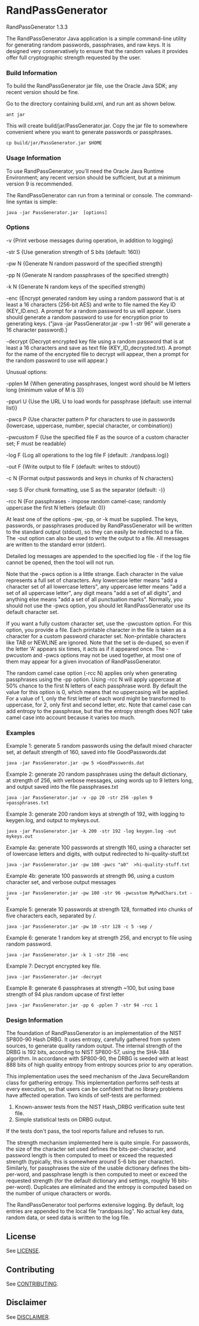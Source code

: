 # RandPassGenerator
RandPassGenerator 1.3.3

The RandPassGenerator Java application is a simple command-line utility for generating random passwords, passphrases, and raw keys. It is designed very conservatively to ensure that the random values it provides offer full cryptographic strength requested by the user. 


### Build Information

To build the RandPassGenerator jar file, use the Oracle Java SDK; any recent version should be fine.

Go to the directory containing build.xml, and run ant as shown below.

	ant jar

This will create build/jar/PassGenerator.jar.  Copy the jar file to somewhere convenient where you want to generate passwords or passphrases.

	cp build/jar/PassGenerator.jar $HOME


### Usage Information


To use RandPassGenerator, you'll need the Oracle Java Runtime Environment; any recent version should be sufficient, but at a minimum version 9 is recommended.

The RandPassGenerator can run from a terminal or console. The command-line syntax is simple:

	java -jar PassGenerator.jar  [options]

### Options

-v	  {Print verbose messages during operation, in addition to logging}

-str S    {Use generation strength of S bits (default: 160)}

-pw N	  {Generate N random password of the specified strength}

-pp N	  {Generate N random passphrases of the specified strength}

-k N	  {Generate N random keys of the specified strength}

-enc	   {Encrypt generated random key using a random password that is at least a 16 characters (256-bit AES) and write to file named the Key ID (KEY_ID.enc). A prompt for a random password to us will appear. Users should generate a random password to use for encryption prior to generating keys. ("java -jar PassGenerator.jar -pw 1 -str 96" will generate a 16 character password).}

-decrypt   {Decrypt encrypted key file using a random password that is at least a 16 characters and save as text file (KEY_ID_decrypted.txt). A prompt for the name of the encrypted file to decrypt will appear, then a prompt for the random password to use will appear.}

Unusual options:
  
-pplen M  {When generating passphrases, longest word should be M letters long (minimum value of M is 3)}

-ppurl U  {Use the URL U to load words for passphrase (default: use internal list)}

-pwcs P   {Use character pattern P for characters to use in passwords (lowercase, uppercase, number, special character, or combination)}

-pwcustom F {Use the specified file F as the source of a custom character set; F must be readable}

-log F    {Log all operations to the log file F (default: ./randpass.log)}

-out F    {Write output to file F (default: writes to stdout)}

-c N 	    {Format output passwords and keys in chunks of N characters}

-sep S    {For chunk formatting, use S as the separator (default: -)}

-rcc N    {For passphrases - impose random camel-case; randomly uppercase the first N letters (default: 0)}

At least one of the options -pw, -pp, or -k must be supplied. The keys, passwords, or passphrases produced by RandPassGenerator will be written to the standard output (stdout), so they can easily be redirected to a file. The -out option can also be used to write the output to a file. All messages are written to the standard error (stderr).

Detailed log messages are appended to the specified log file - if the log file cannot be opened, then the tool will not run. 

Note that the -pwcs option is a little strange. Each character in the value represents a full set of characters. Any lowercase letter
means "add a character set of all lowercase letters", any uppercase letter means "add a set of all uppercase letter", any digit means 
"add a set of all digits", and anything else means "add a set of all punctuation marks".  Normally, you should not use the -pwcs option, you should let RandPassGenerator use its default character set.

If you want a fully custom character set, use the -pwcustom option.  For this option, you provide a file.  Each printable character in the file is taken as a character for a custom password character set.  Non-printable characters like TAB or NEWLINE are ignored.  Note that the set is de-duped, so even if the letter 'A' appears six times, it acts as if it appeared once.  The -pwcustom and -pwcs options may not be used together, at most one of them may appear for a given invocation of RandPassGenerator.

The random camel case option (-rcc N) applies only when generating passphrases using the -pp option.  Using -rcc N will apply uppercase at 50% chance to the first N letters of each passphrase word.  By default the value for this option is 0, which means that no uppercasing will be applied.  For a value of 1, only the first letter of each word might be transformed to uppercase, for 2, only first and second letter, etc.  Note that camel case can add entropy to the passphrase, but that the entropy strength does NOT take camel case into account because it varies too much.


### Examples

Example 1: generate 5 random passwords using the default mixed character set, at default strength of 160, saved into file GoodPasswords.dat
 
	java -jar PassGenerator.jar -pw 5 >GoodPasswords.dat

Example 2: generate 20 random passphrases using the default dictionary, at strength of 256, with verbose messages, using words up to 9 letters long, and output saved into the file passphrases.txt

	java -jar PassGenerator.jar -v -pp 20 -str 256 -pplen 9 >passphrases.txt

Example 3: generate 200 random keys at strength of 192, with logging to keygen.log, and output to mykeys.out.

	java -jar PassGenerator.jar -k 200 -str 192 -log keygen.log -out mykeys.out

Example 4a: generate 100 passwords at strength 160, using a character set of lowercase letters and digits, with output redirected to hi-quality-stuff.txt
    
	java -jar PassGenerator.jar -pw 100 -pwcs "a0"  >hi-quality-stuff.txt

Example 4b: generate 100 passwords at strength 96, using a custom character set, and verbose output messages

	java -jar PassGenerator.jar -pw 100 -str 96 -pwcustom MyPwdChars.txt -v

Example 5: generate 10 passwords at strength 128, formatted into chunks of five characters each, separated by /.

	java -jar PassGenerator.jar -pw 10 -str 128 -c 5 -sep /

Example 6: generate 1 random key at strength 256, and encrypt to file using random password.

	java -jar PassGenerator.jar -k 1 -str 256 -enc

Example 7: Decrypt encrypted key file.  

	java -jar PassGenerator.jar -decrypt
	
Example 8: generate 6 passphrases at strength ~100, but using base strength of 94 plus random upcase of first letter

	java -jar PassGenerator.jar -pp 6 -pplen 7 -str 94 -rcc 1


### Design Information
The foundation of RandPassGenerator is an implementation of the NIST SP800-90 Hash DRBG.  It uses entropy, carefully gathered from system sources, to generate quality random output.  The internal strength of the DRBG is 192 bits, according to NIST SP800-57, using the SHA-384 algorithm. In accordance with SP800-90, the DRBG is seeded with at least 888 bits of high quality entropy from entropy sources prior to any operation.
 
This implementation uses the seed mechanism of the Java SecureRandom class for gathering entropy. This implementation performs self-tests at every execution, so that users can be confident that no library problems have affected operation. Two kinds of self-tests are performed:

1. Known-answer tests from the NIST Hash_DRBG verification suite test file.
2. Simple statistical tests on DRBG output.

If the tests don't pass, the tool reports failure and refuses to run. 

The strength mechanism implemented here is quite simple. For passwords, the size of the character set used defines the 
bits-per-character, and password length is then computed to meet or exceed the requested strength (typically, this is somewhere around 5-6 bits per character). Similarly, for passphrases the size of the usable dictionary defines the bits-per-word, and passphrase length is then computed to meet or exceed the requested strength (for the default dictionary and settings, roughly 16 bits-per-word). Duplicates are eliminated and the entropy is computed based on the number of unique characters or words. 

The RandPassGenerator tool performs extensive logging. By default, log entries are appended to the local file "randpass.log". No actual key data, random data, or seed data is written to the log file.

## License

See [LICENSE](./LICENSE.md).

## Contributing

See [CONTRIBUTING](./CONTRIBUTING.md).

## Disclaimer

See [DISCLAIMER](./DISCLAIMER.md).


